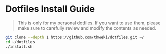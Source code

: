 # Dotfiles Install Guide

> This is only for my personal dotfiles. If you want to use them, please make sure to carefully review and modify the contents as needed.

```bash
git clone --depth 1 https://github.com/thweki/dotfiles.git ~/
cd ~/dotfiles
./install.sh
```
